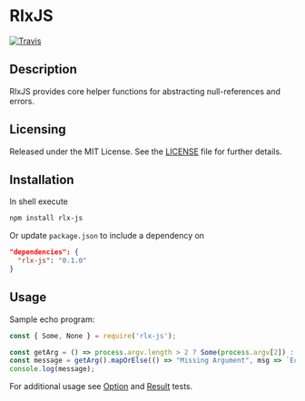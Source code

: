 # RlxJS
[![Travis](https://img.shields.io/travis/joncloud/rlx-js.svg)](https://travis-ci.org/joncloud/rlx-js/)

## Description
RlxJS provides core helper functions for abstracting null-references and errors.

## Licensing
Released under the MIT License.  See the [LICENSE][] file for further details.

[license]: LICENSE.md

## Installation
In shell execute

```bash
npm install rlx-js
```

Or update `package.json` to include a dependency on

```json
"dependencies": {
  "rlx-js": "0.1.0"
}
```

## Usage
Sample echo program:
```javascript
const { Some, None } = require('rlx-js');

const getArg = () => process.argv.length > 2 ? Some(process.argv[2]) : None();
const message = getArg().mapOrElse(() => "Missing Argument", msg => `Echo: ${msg}`);
console.log(message);
```

For additional usage see [Option][] and [Result][] tests.

[Option]: option.spec.js
[Result]: result.spec.js
